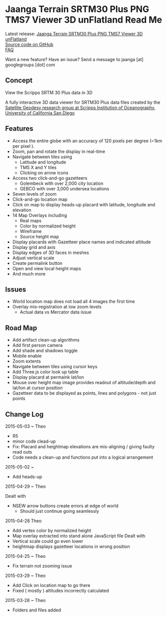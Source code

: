 Jaanga Terrain SRTM30 Plus PNG TMS7 Viewer 3D unFlatland Read Me
===

<span style=display:none; >[View as web page]( http://jaanga.github.io/terrain-srtm30-plus-viewers/terrain-srtm30-plus-viewers.html#./png-tms7-viewer-3d-unflatland-features/readme.md# "view the files as a web app." ) <input value="<< You are here" size=15 style="font:bold 11pt monospace;border-width:0;" ></span>  

Latest release: [Jaanga Terrain SRTM30 Plus PNG TMS7 Viewer 3D unFlatland]( http://jaanga.github.io/terrain-srtm30-plus-viewers/png-tms7-viewer-3d-unflatland-features/latest/index.html )  
[Source code on GitHub]( https://github.com/jaanga/terrain-srtm30-plus-viewers/tree/gh-pages/png-tms7-viewer-3d-unflatland-features/ )  
[FAQ]( http://jaanga.github.io/terrain-r2/terrain.html#faq.md# )

Want a new feature? Have an issue? Send a message to jaanga [at] googlegroups [dot] com

## Concept

View the Scripps SRTM 30 Plus data in 3D

A fully interactive 3D data viewer for SRTM30 Plus data files created by the <a href=http://topex.ucsd.edu/WWW_html/srtm30_plus.html  target="_blank" >Satellite Geodesy research group at Scripps Institution of Oceanography, University of California San Diego</a> 


## Features

* Access the entire globe with an accuracy of 120 pixels per degree (~1km per pixel ).
* Zoom, pan and rotate the display in real-time
* Navigate between tiles using
	* Latitude and longitude
	* TMS X and Y tiles
	* Clicking on arrow icons
* Access two click-and-go gazetteers
	* Golembeck with over 2,000 city location
	* GEBCO with over 3,000 undersea locations
* Seven levels of zoom
* Click-and-go location map
* Click on map to display heads-up placard with latitude, longitude and elevation
* 14 Map Overlays including 
	* Real maps
	* Color by normalized height
	* Wireframe
	* Source height map
* Display placards with Gazetteer place names and indicated altitude
* Display grid and axis 
* Display edges of 3D faces in meshes
* Adjust vertical scale
* Create permalink button
* Open and view local height maps
* And much more

## Issues


* World location map does not load all 4 images the first time
* Overlay mis-registration at low zoom levels
	* Actual data vs Mercator data issue


## Road Map

* Add artifact clean-up algorithms
* Add first person camera
* Add shade and shadows toggle
* Mobile enable
* Zoom extents
* Navigate between tiles using cursor keys
* Add Three.js color look up table
* Display placard at permaink lat/lon
* Mouse over height map image provides readout of altitude/depth and lat/lon at cursor position
* Gazetteer data to be displayed as points, lines and polygons - not just points


## Change Log

2015-05-03 ~ Theo

* R5
* minor code clead-up
* Fix: Placard and heightmap elevations are mis-aligning / giving faulty read outs  
* Code needs a clean-up and functions put into a logical arrangement

2015-05-02 ~ 

* Add heads-up

2015-04-29 ~ Theo

Dealt with
* NSEW arrow buttons create errors at edge of world
	* Should just continue going seamlessly

2015-04-28 Theo

* Add vertex color by normalized height
* Map overlay extracted into stand alone JavaScript file
Dealt with
* Vertical scale could go even lower
* heightmap displays gazetteer locations in wrong position

2015-04-25 ~ Theo

* Fix terrain not zooming issue

2015-03-29 ~ Theo

* Add Click on location map to go there
* Fixed ( mostly ) altitudes incorrectly calculated 

2015-03-28 ~ Theo

* Folders and files added